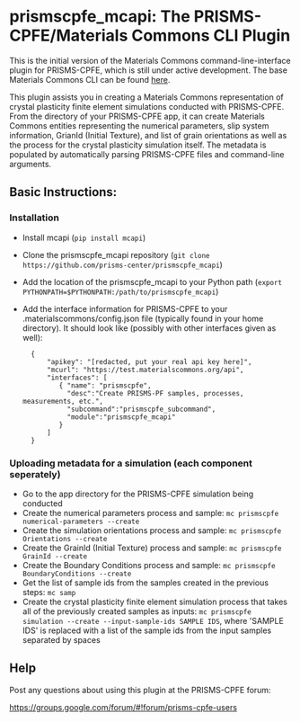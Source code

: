 # prismscpfe_mcapi: The PRISMS-CPFE/Materials Commons CLI Plugin

This is the initial version of the Materials Commons command-line-interface plugin for PRISMS-CPFE, which is still under active development. The base Materials Commons CLI can be found [here](https://github.com/materials-commons/mcapi/tree/master/python).

This plugin assists you in creating a Materials Commons representation of crystal plasticity finite element simulations conducted with PRISMS-CPFE. From the directory of your PRISMS-CPFE app, it can create Materials Commons entities representing the numerical parameters, slip system information, GrianId (Initial Texture), and list of grain orientations as well as the process for the crystal plasticity simulation itself. The metadata is populated by automatically parsing PRISMS-CPFE files and command-line arguments.

## Basic Instructions:

### Installation
- Install mcapi (`pip install mcapi`)
- Clone the prismscpfe_mcapi repository (`git clone https://github.com/prisms-center/prismscpfe_mcapi`)
- Add the location of the prismscpfe_mcapi to your Python path (`export PYTHONPATH=$PYTHONPATH:/path/to/prismscpfe_mcapi`)
- Add the interface information for PRISMS-CPFE to your .materialscommons/config.json file (typically found in your home directory). It should look like (possibly with other interfaces given as well):

        {
            "apikey": "[redacted, put your real api key here]",
            "mcurl": "https://test.materialscommons.org/api",
            "interfaces": [
               { "name": "prismscpfe",
                 "desc":"Create PRISMS-PF samples, processes, measurements, etc.",
                 "subcommand":"prismscpfe_subcommand",
                 "module":"prismscpfe_mcapi"
               }
            ]
        }


### Uploading metadata for a simulation (each component seperately)
- Go to the app directory for the PRISMS-CPFE simulation being conducted
- Create the numerical parameters process and sample: `mc prismscpfe numerical-parameters --create`
- Create the simulation orientations process and sample: `mc prismscpfe Orientations --create`
- Create the GrainId (Initial Texture) process and sample: `mc prismscpfe GrainId --create`
- Create the Boundary Conditions process and sample: `mc prismscpfe BoundaryConditions --create`
- Get the list of sample ids from the samples created in the previous steps: `mc samp`
- Create the crystal plasticity finite element simulation process that takes all of the previously created samples as inputs: `mc prismscpfe simulation --create --input-sample-ids SAMPLE IDS`, where 'SAMPLE IDS' is replaced with a list of the sample ids from the input samples separated by spaces

## Help
Post any questions about using this plugin at the PRISMS-CPFE forum:

https://groups.google.com/forum/#!forum/prisms-cpfe-users
